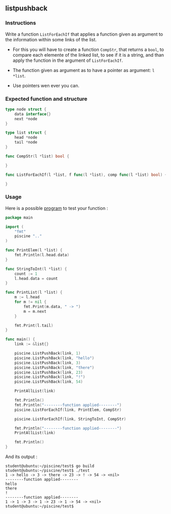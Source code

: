 ## listpushback

### Instructions

Write a function `ListForEachIf` that applies a function given as argument to the information within some links of the list.

- For this you will have to create a function `CompStr`, that returns a `bool`, to compare each elemente of the linked list, to see if it is a string, and than apply the function in the argument of `ListForEachIf`.

- The function given as argument as to have a pointer as argument: `l *list`.

- Use pointers wen ever you can.

### Expected function and structure

```go
type node struct {
	data interface{}
	next *node
}

type list struct {
	head *node
	tail *node
}

func CompStr(l *list) bool {

}

func ListForEachIf(l *list, f func(l *list), comp func(l *list) bool) {

}
```

### Usage

Here is a possible [program](TODO-LINK) to test your function :

```go
package main

import (
	"fmt"
	piscine ".."
)

func PrintElem(l *list) {
	fmt.Println(l.head.data)
}

func StringToInt(l *list) {
	count := 1
	l.head.data = count
}

func PrintList(l *list) {
	m := l.head
	for m != nil {
		fmt.Print(m.data, " -> ")
		m = m.next
	}

	fmt.Print(l.tail)
}

func main() {
	link := &list{}

	piscine.ListPushBack(link, 1)
	piscine.ListPushBack(link, "hello")
	piscine.ListPushBack(link, 3)
	piscine.ListPushBack(link, "there")
	piscine.ListPushBack(link, 23)
	piscine.ListPushBack(link, "!")
	piscine.ListPushBack(link, 54)

	PrintAllList(link)

	fmt.Println()
	fmt.Println("--------function applied--------")
	piscine.ListForEachIf(link, PrintElem, CompStr)

	piscine.ListForEachIf(link, StringToInt, CompStr)

	fmt.Println("--------function applied--------")
	PrintAllList(link)

	fmt.Println()
}
```

And its output :

```console
student@ubuntu:~/piscine/test$ go build
student@ubuntu:~/piscine/test$ ./test
1 -> hello -> 3 -> there -> 23 -> ! -> 54 -> <nil>
--------function applied--------
hello
there
!
--------function applied--------
1 -> 1 -> 3 -> 1 -> 23 -> 1 -> 54 -> <nil>
student@ubuntu:~/piscine/test$
```
